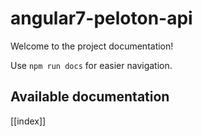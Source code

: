 # angular7-peloton-api

Welcome to the project documentation!

Use `npm run docs` for easier navigation.

## Available documentation

[[index]]
